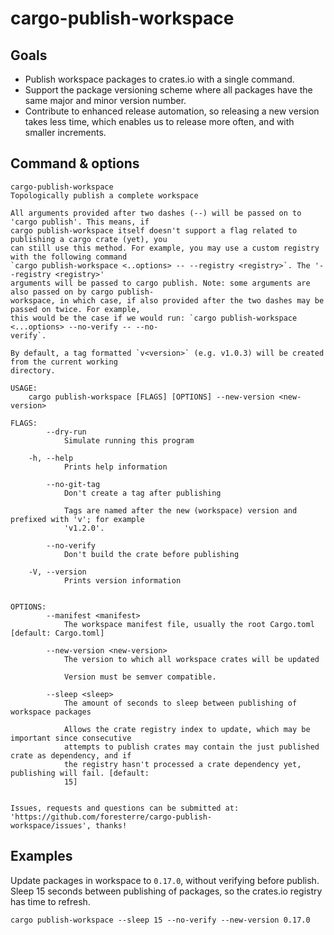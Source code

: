 # cargo-publish-workspace

## Goals

* Publish workspace packages to crates.io with a single command.
* Support the package versioning scheme where all packages have the same major and minor version number.
* Contribute to enhanced release automation, so releasing a new version takes less time, which enables us to release more often,
 and with smaller increments.

## Command & options

```
cargo-publish-workspace
Topologically publish a complete workspace

All arguments provided after two dashes (--) will be passed on to 'cargo publish'. This means, if
cargo publish-workspace itself doesn't support a flag related to publishing a cargo crate (yet), you
can still use this method. For example, you may use a custom registry with the following command
`cargo publish-workspace <..options> -- --registry <registry>`. The '--registry <registry>'
arguments will be passed to cargo publish. Note: some arguments are also passed on by cargo publish-
workspace, in which case, if also provided after the two dashes may be passed on twice. For example,
this would be the case if we would run: `cargo publish-workspace <...options> --no-verify -- --no-
verify`.

By default, a tag formatted `v<version>` (e.g. v1.0.3) will be created from the current working
directory.

USAGE:
    cargo publish-workspace [FLAGS] [OPTIONS] --new-version <new-version>

FLAGS:
        --dry-run
            Simulate running this program

    -h, --help
            Prints help information

        --no-git-tag
            Don't create a tag after publishing

            Tags are named after the new (workspace) version and prefixed with 'v'; for example
            'v1.2.0'.

        --no-verify
            Don't build the crate before publishing

    -V, --version
            Prints version information


OPTIONS:
        --manifest <manifest>
            The workspace manifest file, usually the root Cargo.toml [default: Cargo.toml]

        --new-version <new-version>
            The version to which all workspace crates will be updated

            Version must be semver compatible.

        --sleep <sleep>
            The amount of seconds to sleep between publishing of workspace packages

            Allows the crate registry index to update, which may be important since consecutive
            attempts to publish crates may contain the just published crate as dependency, and if
            the registry hasn't processed a crate dependency yet, publishing will fail. [default:
            15]


Issues, requests and questions can be submitted at: 'https://github.com/foresterre/cargo-publish-
workspace/issues', thanks!
```

## Examples

Update packages in workspace to `0.17.0`, without verifying before publish. Sleep 15 seconds between publishing of packages, so the crates.io registry has time to refresh.
```
cargo publish-workspace --sleep 15 --no-verify --new-version 0.17.0
```

